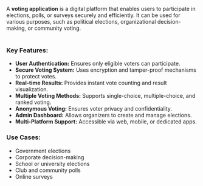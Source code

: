 A **voting application** is a digital platform that enables users to participate in elections, polls, or surveys securely and efficiently.
It can be used for various purposes, such as political elections, organizational decision-making, or community voting.  
<br>
### **Key Features:**  <br>
- **User Authentication:** Ensures only eligible voters can participate.<br>  
- **Secure Voting System:** Uses encryption and tamper-proof mechanisms to protect votes.<br>  
- **Real-time Results:** Provides instant vote counting and result visualization.<br>   
- **Multiple Voting Methods:** Supports single-choice, multiple-choice, and ranked voting.<br>  
- **Anonymous Voting:** Ensures voter privacy and confidentiality.<br>    
- **Admin Dashboard:** Allows organizers to create and manage elections.<br>    
- **Multi-Platform Support:** Accessible via web, mobile, or dedicated apps.<br>    
### **Use Cases:**  <br>  
- Government elections <br> 
- Corporate decision-making <br> 
- School or university elections <br> 
- Club and community polls  <br>
- Online surveys  <br>

